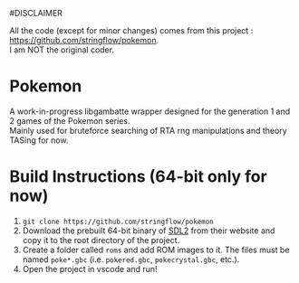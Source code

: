 #DISCLAIMER

All the code (except for minor changes) comes from this project : https://github.com/stringflow/pokemon.  
I am NOT the original coder.

# Pokemon

A work-in-progress libgambatte wrapper designed for the generation 1 and 2 games of the Pokemon series.  
Mainly used for bruteforce searching of RTA rng manipulations and theory TASing for now.


# Build Instructions (64-bit only for now)

1. `git clone https://github.com/stringflow/pokemon`
2. Download the prebuilt 64-bit binary of [SDL2](https://www.libsdl.org/download-2.0.php) from their website and copy it to the root directory of the project.
3. Create a folder called `roms` and add ROM images to it. The files must be named `poke*.gbc` (i.e. `pokered.gbc`, `pokecrystal.gbc`, etc.).
4. Open the project in vscode and run!
